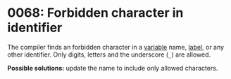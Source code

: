 # 0068: Forbidden character in identifier

The compiler finds an forbidden character in a [variable](../../coding/variables.md) name, [label](../../coding/data-types.md#labels), or any other identifier. Only digits, letters and the underscore \(`_`\) are allowed.

**Possible solutions:** update the name to include only allowed characters.


